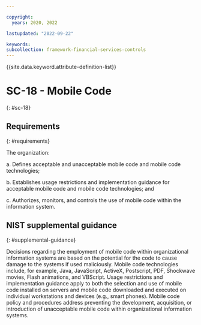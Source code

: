 ```yaml
---

copyright:
  years: 2020, 2022

lastupdated: "2022-09-22"

keywords: 
subcollection: framework-financial-services-controls
---
```


{{site.data.keyword.attribute-definition-list}}

# SC-18 - Mobile Code
{: #sc-18}

## Requirements
{: #requirements}

The organization:

a. Defines acceptable and unacceptable mobile code and mobile code technologies;

b. Establishes usage restrictions and implementation guidance for acceptable mobile code and mobile code technologies; and

c. Authorizes, monitors, and controls the use of mobile code within the information system.

## NIST supplemental guidance
{: #supplemental-guidance}

Decisions regarding the employment of mobile code within organizational information systems are based on the potential for the code to cause damage to the systems if used maliciously. Mobile code technologies include, for example, Java, JavaScript, ActiveX, Postscript, PDF, Shockwave movies, Flash animations, and VBScript. Usage restrictions and implementation guidance apply to both the selection and use of mobile code installed on servers and mobile code downloaded and executed on individual workstations and devices (e.g., smart phones). Mobile code policy and procedures address preventing the development, acquisition, or introduction of unacceptable mobile code within organizational information systems.

